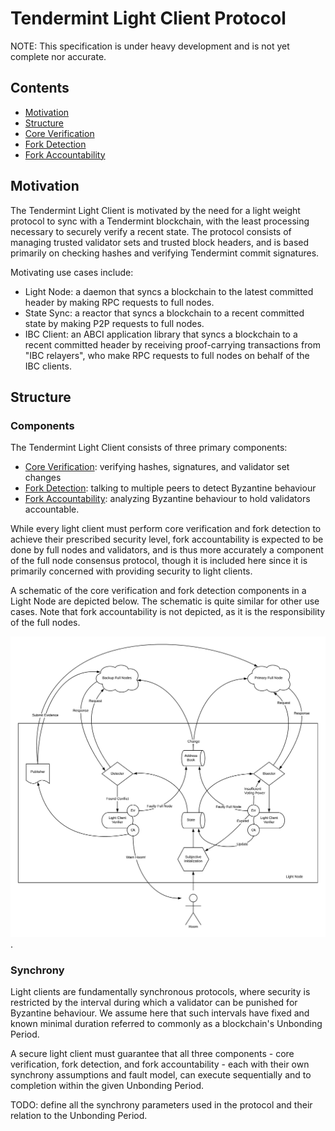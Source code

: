 # Tendermint Light Client Protocol

NOTE: This specification is under heavy development and is not yet complete nor
accurate. 

## Contents

- [Motivation](#motivation)
- [Structure](#structure)
- [Core Verification](./verification.md)
- [Fork Detection](./detection.md)
- [Fork Accountability](./accountability.md)

## Motivation

The Tendermint Light Client is motivated by the need for a light weight protocol
to sync with a Tendermint blockchain, with the least processing necessary to
securely verify a recent state. The protocol consists of managing trusted validator
sets and trusted block headers, and is based primarily on checking hashes
and verifying Tendermint commit signatures.

Motivating use cases include:

- Light Node: a daemon that syncs a blockchain to the latest committed header by making RPC requests to full nodes.
- State Sync: a reactor that syncs a blockchain to a recent committed state by making P2P requests to full nodes.
- IBC Client: an ABCI application library that syncs a blockchain to a recent committed header by receiving proof-carrying
transactions from "IBC relayers", who make RPC requests to full nodes on behalf of the IBC clients.

## Structure

### Components

The Tendermint Light Client consists of three primary components:  

- [Core Verification](./verification.md): verifying hashes, signatures, and validator set changes
- [Fork Detection](./detection.md): talking to multiple peers to detect Byzantine behaviour
- [Fork Accountability](./accountability.md): analyzing Byzantine behaviour to hold validators accountable.

While every light client must perform core verification and fork detection
to achieve their prescribed security level, fork accountability is expected to
be done by full nodes and validators, and is thus more accurately a component of
the full node consensus protocol, though it is included here since it is
primarily concerned with providing security to light clients.

A schematic of the core verification and fork detection components in
a Light Node are depicted below. The schematic is quite similar for other use cases.
Note that fork accountability is not depicted, as it is the responsibility of the
full nodes.

![Light Client Diagram](./assets/light-node-image.png).

### Synchrony

Light clients are fundamentally synchronous protocols, 
where security is restricted by the interval during which a validator can be punished
for Byzantine behaviour. We assume here that such intervals have fixed and known minimal duration
referred to commonly as a blockchain's Unbonding Period.

A secure light client must guarantee that all three components - 
core verification, fork detection, and fork accountability - 
each with their own synchrony assumptions and fault model, can execute
sequentially and to completion within the given Unbonding Period.

TODO: define all the synchrony parameters used in the protocol and their
relation to the Unbonding Period.

